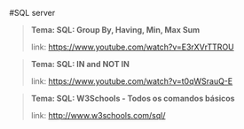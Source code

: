 #SQL server

> **Tema: SQL: Group By, Having, Min, Max Sum**
>
> link: https://www.youtube.com/watch?v=E3rXVrTTROU

> **Tema: SQL: IN and NOT IN**
>
> link: https://www.youtube.com/watch?v=t0qWSrauQ-E

> **Tema: SQL: W3Schools - Todos os comandos básicos**
>
> link: http://www.w3schools.com/sql/








